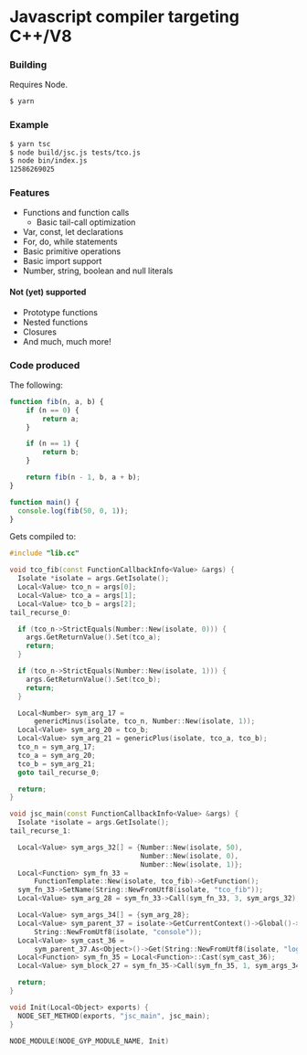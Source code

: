 # Javascript compiler targeting C++/V8

### Building

Requires Node.

```bash
$ yarn
```

### Example

```bash
$ yarn tsc
$ node build/jsc.js tests/tco.js
$ node bin/index.js
12586269025

```

### Features

* Functions and function calls
  * Basic tail-call optimization
* Var, const, let declarations
* For, do, while statements
* Basic primitive operations
* Basic import support
* Number, string, boolean and null literals

#### Not (yet) supported

* Prototype functions
* Nested functions
* Closures
* And much, much more!

### Code produced

The following:

```js
function fib(n, a, b) {
    if (n == 0) {
        return a;
    }

    if (n == 1) {
        return b;
    }

    return fib(n - 1, b, a + b);
}

function main() {
  console.log(fib(50, 0, 1));
}
```

Gets compiled to:

```cpp
#include "lib.cc"

void tco_fib(const FunctionCallbackInfo<Value> &args) {
  Isolate *isolate = args.GetIsolate();
  Local<Value> tco_n = args[0];
  Local<Value> tco_a = args[1];
  Local<Value> tco_b = args[2];
tail_recurse_0:

  if (tco_n->StrictEquals(Number::New(isolate, 0))) {
    args.GetReturnValue().Set(tco_a);
    return;
  }

  if (tco_n->StrictEquals(Number::New(isolate, 1))) {
    args.GetReturnValue().Set(tco_b);
    return;
  }

  Local<Number> sym_arg_17 =
      genericMinus(isolate, tco_n, Number::New(isolate, 1));
  Local<Value> sym_arg_20 = tco_b;
  Local<Value> sym_arg_21 = genericPlus(isolate, tco_a, tco_b);
  tco_n = sym_arg_17;
  tco_a = sym_arg_20;
  tco_b = sym_arg_21;
  goto tail_recurse_0;

  return;
}

void jsc_main(const FunctionCallbackInfo<Value> &args) {
  Isolate *isolate = args.GetIsolate();
tail_recurse_1:

  Local<Value> sym_args_32[] = {Number::New(isolate, 50),
                                Number::New(isolate, 0),
                                Number::New(isolate, 1)};
  Local<Function> sym_fn_33 =
      FunctionTemplate::New(isolate, tco_fib)->GetFunction();
  sym_fn_33->SetName(String::NewFromUtf8(isolate, "tco_fib"));
  Local<Value> sym_arg_28 = sym_fn_33->Call(sym_fn_33, 3, sym_args_32);

  Local<Value> sym_args_34[] = {sym_arg_28};
  Local<Value> sym_parent_37 = isolate->GetCurrentContext()->Global()->Get(
      String::NewFromUtf8(isolate, "console"));
  Local<Value> sym_cast_36 =
      sym_parent_37.As<Object>()->Get(String::NewFromUtf8(isolate, "log"));
  Local<Function> sym_fn_35 = Local<Function>::Cast(sym_cast_36);
  Local<Value> sym_block_27 = sym_fn_35->Call(sym_fn_35, 1, sym_args_34);

  return;
}

void Init(Local<Object> exports) {
  NODE_SET_METHOD(exports, "jsc_main", jsc_main);
}

NODE_MODULE(NODE_GYP_MODULE_NAME, Init)
```
